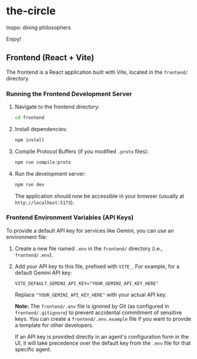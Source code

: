 # the-circle

Inspo: dining philosophers

Enjoy!

## Frontend (React + Vite)

The frontend is a React application built with Vite, located in the `frontend/` directory.

### Running the Frontend Development Server

1.  Navigate to the frontend directory:
    ```bash
    cd frontend
    ```
2.  Install dependencies:
    ```bash
    npm install
    ```
3.  Compile Protocol Buffers (if you modified `.proto` files):
    ```bash
    npm run compile:proto
    ```
4.  Run the development server:
    ```bash
    npm run dev
    ```
    The application should now be accessible in your browser (usually at `http://localhost:5173`).

### Frontend Environment Variables (API Keys)

To provide a default API key for services like Gemini, you can use an environment file:

1.  Create a new file named `.env` in the `frontend/` directory (i.e., `frontend/.env`).
2.  Add your API key to this file, prefixed with `VITE_`. For example, for a default Gemini API key:
    ```
    VITE_DEFAULT_GEMINI_API_KEY="YOUR_GEMINI_API_KEY_HERE"
    ```
    Replace `"YOUR_GEMINI_API_KEY_HERE"` with your actual API key.

    **Note:** The `frontend/.env` file is ignored by Git (as configured in `frontend/.gitignore`) to prevent accidental commitment of sensitive keys. You can create a `frontend/.env.example` file if you want to provide a template for other developers.

    If an API key is provided directly in an agent's configuration form in the UI, it will take precedence over the default key from the `.env` file for that specific agent.
